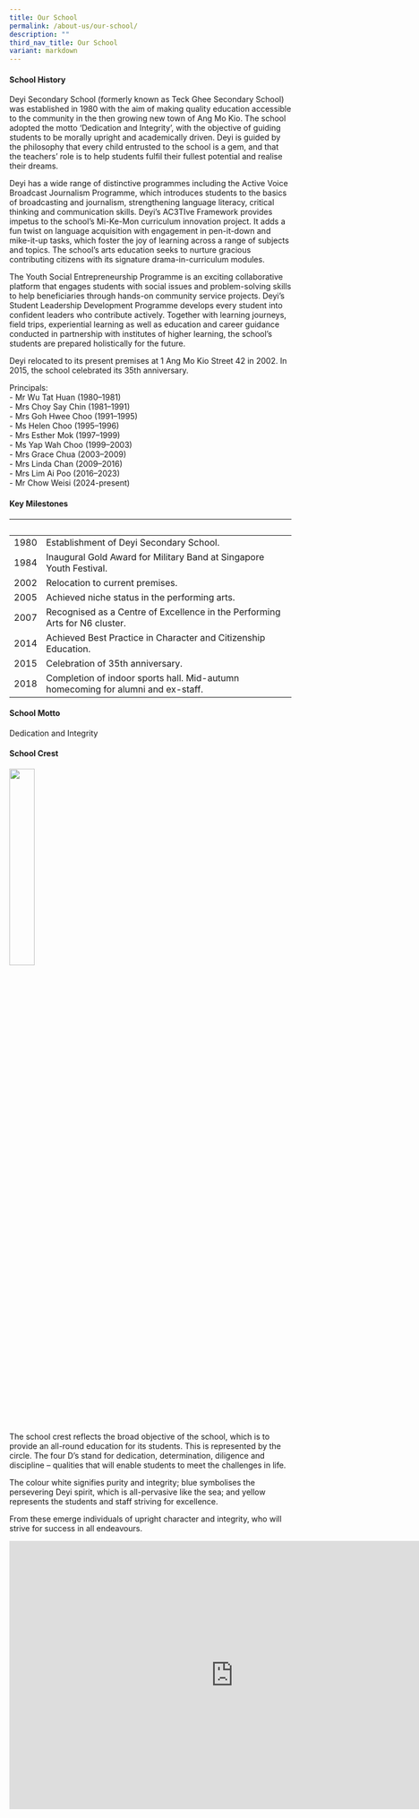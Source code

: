 ```yaml
---
title: Our School
permalink: /about-us/our-school/
description: ""
third_nav_title: Our School
variant: markdown
---
```

#### **School History**

Deyi Secondary School (formerly known as Teck Ghee Secondary School) was established in 1980 with the aim of making quality education accessible to the community in the then growing new town of Ang Mo Kio. The school adopted the motto ‘Dedication and Integrity’, with the objective of guiding students to be morally upright and academically driven.&nbsp;Deyi is guided by the philosophy that every child entrusted to the school is a gem, and that the teachers’ role is to help students fulfil their fullest potential and realise their dreams.

Deyi has a wide range of distinctive programmes including the Active Voice Broadcast Journalism Programme, which introduces students to the basics of broadcasting and journalism, strengthening language literacy, critical thinking and communication skills. Deyi’s AC3TIve Framework provides impetus to the school’s Mi-Ke-Mon curriculum innovation project. It adds a fun twist on language acquisition with engagement in pen-it-down and mike-it-up tasks, which foster the joy of learning across a range of subjects and topics. The school’s arts education seeks to nurture gracious contributing citizens with its signature drama-in-curriculum modules.

The Youth Social Entrepreneurship Programme is an exciting collaborative platform that engages students with social issues and problem-solving skills to help beneficiaries through hands-on community service projects. Deyi’s Student Leadership Development Programme develops every student into confident leaders who contribute actively. Together with learning journeys, field trips, experiential learning as well as education and career guidance conducted in partnership with institutes of higher learning, the school’s students are prepared holistically for the future.

Deyi relocated to its present premises at 1 Ang Mo Kio Street 42 in 2002. In 2015, the school celebrated its 35th anniversary.

Principals:  
\- Mr Wu Tat Huan (1980–1981)  
\- Mrs Choy Say Chin (1981–1991)  
\- Mrs Goh Hwee Choo (1991–1995)  
\- Ms Helen Choo (1995–1996)  
\- Mrs Esther Mok (1997–1999)  
\- Ms Yap Wah Choo (1999–2003)  
\- Mrs Grace Chua (2003–2009)  
\- Mrs Linda Chan (2009–2016)  
\- Mrs Lim Ai Poo (2016–2023) <br>
\- Mr Chow Weisi (2024-present)

#### **Key Milestones**

| &nbsp; | &nbsp; |
| --- | --- |
| 1980 | Establishment of Deyi Secondary School. |
| 1984 | Inaugural Gold Award for Military Band at Singapore Youth Festival. |
| 2002 | Relocation to current premises. |
| 2005 | Achieved niche status in the performing arts. |
| 2007 | Recognised as a Centre of Excellence in the Performing Arts for N6 cluster. |
| 2014 | Achieved Best Practice in Character and Citizenship Education. |
| 2015 | Celebration of 35th anniversary. |
| 2018 | Completion of indoor sports hall. Mid-autumn homecoming for alumni and ex-staff. |

#### **School Motto**

Dedication and Integrity

#### **School Crest**

<img src="https://moehc.moe.edu.sg/images/deyisec1.jpg" style="width:30%">

The school crest reflects the broad objective of the school, which is to provide an all-round education for its students. This is represented by the circle. The four D’s stand for dedication, determination, diligence and discipline – qualities that will enable students to meet the challenges in life.

The colour white signifies purity and integrity; blue symbolises the persevering Deyi spirit, which is all-pervasive like the sea; and yellow represents the students and staff striving for excellence.

From these emerge individuals of upright character and integrity, who will strive for success in all endeavours.

<iframe allowfullscreen="true" height="479" width="800" frameborder="0" src="https://docs.google.com/presentation/d/13ff7omxQoe9e1Prc8onPE3bbQETES73uvahL2GlQ7AA/embed?start=false&amp;loop=true&amp;delayms=5000"></iframe>